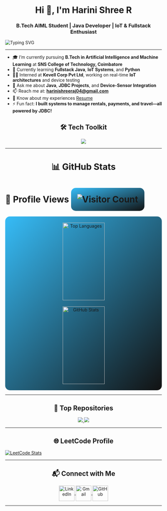 <h1 align="center">Hi 👋, I'm Harini Shree R</h1>
<h3 align="center">B.Tech AIML Student | Java Developer | IoT & Fullstack Enthusiast</h3>

<p align="left">
  <img src="https://readme-typing-svg.demolab.com?font=Fira+Code&weight=500&size=25&pause=1000&color=36BCF7&width=435&lines=Welcome+to+my+GitHub!;Java+Developer;IoT+Explorer;Problem+Solver;AI+and+ML+Student" alt="Typing SVG" />
</p>

---

- 🎓 I’m currently pursuing **B.Tech in Artificial Intelligence and Machine Learning** at **SNS College of Technology, Coimbatore**  
- 🌱 Currently learning **Fullstack Java**, **IoT Systems**, and **Python**  
- 👩‍💻 Interned at **Kevell Corp Pvt Ltd**, working on real-time **IoT architectures** and device testing  
- 💬 Ask me about **Java**, **JDBC Projects**, and **Device-Sensor Integration**  
- 📫 Reach me at: **harinishreeraj04@gmail.com**
- 📄 Know about my experiences <a href="https://drive.google.com/file/d/13VmOd-H8nlzwbR-iVo2ooBtiBFdVv8IA/view?usp=drivesdk "> Resume </a> 
- ⚡ Fun fact: **I built systems to manage rentals, payments, and travel—all powered by JDBC!**
  

<h2 align="center">🛠️ Tech Toolkit</h2>

<p align="center">
  <img src="https://skillicons.dev/icons?i=java,mysql,python,html,vscode,eclipse,git,github,C" />
</p>

---

<h1 align="center">📊 GitHub Stats</h1>

<h1>👀 Profile Views <img src="https://komarev.com/ghpvc/?username=Axrinee&color=blue" alt="Visitor Count" style="background: linear-gradient(to bottom right, #36BCF7, #121212); padding: 20px; border-radius: 15px;" /></h1>

<div align="center" style="display: flex; flex-wrap: wrap; justify-content: center; gap: 20px; padding: 20px; background: linear-gradient(to bottom right, #36BCF7, #121212); border-radius: 15px;">
  <img src="https://github-readme-stats.vercel.app/api/top-langs/?username=Axrinee&layout=compact&theme=radical" alt="Top Languages" style="max-width: 100%; width: 45%; min-width: 300px; height: 250px" />
  <img src="https://github-readme-stats.vercel.app/api?username=Axrinee&show_icons=true&theme=radical" alt="GitHub Stats" style="max-width: 100%; width: 45%; min-width: 300px; height: 250px" />
</div>


---

<h2 align="center">🌟 Top Repositories</h2>

<p align="center">
  <a href="https://github.com/Axrinee/Rental-House-system-management-using-JDBC">
    <img src="https://github-readme-stats.vercel.app/api/pin/?username=Axrinee&repo=Rental-House-system-management-using-JDBC&theme=radical" />
  </a>
  <a href="https://github.com/Axrinee/payment-based-java-database-connectivity">
    <img src="https://github-readme-stats.vercel.app/api/pin/?username=Axrinee&repo=payment-based-java-database-connectivity&theme=radical" />
  </a>
</p>

---

<h2 align="center">🌐 LeetCode Profile</h2>
<a href="https://leetcode.com/u/harinishree_hs/">
  <img src="https://leetcard.jacoblin.cool/harinishree_hs?theme=dark&font=Bellota%20Text" alt="LeetCode Stats">
</a>

---

<h2 align="center">📬 Connect with Me</h2>
<p align="center">
  <!-- LinkedIn Logo -->
  <a href="https://www.linkedin.com/in/harini-shree/" target="_blank">
    <img align="center" src="https://img.icons8.com/fluency/48/linkedin.png" alt="LinkedIn" height="50" width="50" />
  </a>

  <!-- Gmail Logo -->
  <a href="mailto:harinishreeraj04@gmail.com" target="_blank">
    <img align="center" src="https://img.icons8.com/fluency/48/gmail.png" alt="Gmail" height="50" width="50" />
  </a>

  <!-- GitHub Logo -->
  <a href="https://github.com/Axrinee" target="_blank">
    <img align="center" src="https://img.icons8.com/?size=100&id=efFfwotdkiU5&format=png&color=000000" alt="GitHub" height="50" width="50" />
  </a>
</p>

---

